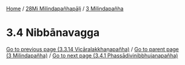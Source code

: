 
[Home](/) / [28Mi Milindapañhapāḷi](../../28Mi.md) / [3 Milindapañha](../3.md)

# 3.4 Nibbānavagga


[Go to previous page (3.3.14 Vicāralakkhaṇapañha)](3.3/3.3.14.md) / [Go to parent page (3 Milindapañha)](../3.md) / [Go to next page (3.4.1 Phassādivinibbhujanapañha)](3.4/3.4.1.md)


